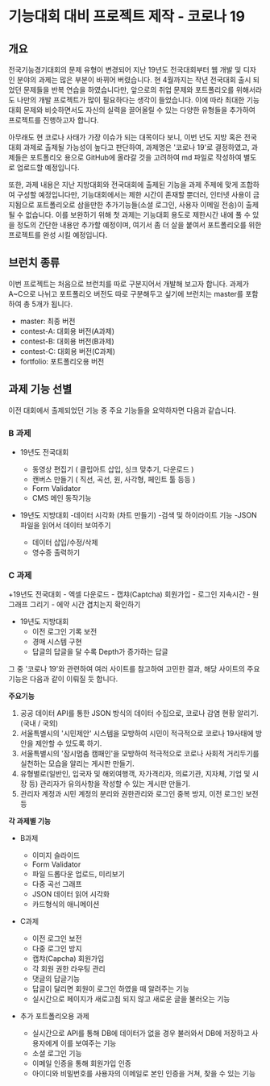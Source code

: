 # 기능대회 대비 프로젝트 제작 - 코로나 19

## 개요

전국기능경기대회의 문제 유형이 변경되어 지난 19년도 전국대회부터 웹 개발 및 디자인 분야의 과제는 많은 부분이 바뀌어 버렸습니다.
현 4월까지는 작년 전국대회 출시 되었던 문제들을 반복 연습을 하였습니다만, 앞으로의 취업 문제와 포트폴리오를 위해서라도 나만의
개발 프로젝트가 많이 필요하다는 생각이 들었습니다. 이에 따라 최대한 기능대회 문제와 비슷하면서도 자신의 실력을 끌어올릴 수 있는
다양한 유형들을 추가하여 프로젝트를 진행하고자 합니다. 

아무래도 현 코로나 사태가 가장 이슈가 되는 대목이다 보니, 이번 년도 지방 혹은 전국대회 과제로 출제될 가능성이 높다고 판단하여,
과제명은 '코로나 19'로 결정하였고, 과제들은 포트폴리오 용으로 GitHub에 올라갈 것을 고려하여 md 파일로 작성하여 별도로 업로드할
예정입니다. 

또한, 과제 내용은 지난 지방대회와 전국대회에 출제된 기능을 과제 주제에 맞게 조합하여 구성할 예정입니다만, 기능대회에서는 제한 시간이
존재할 뿐더러, 인터넷 사용이 금지됨으로 포트폴리오로 삼을만한 추가기능들(소셜 로그인, 사용자 이메일 전송)이 출제될 수 없습니다. 이를 보완하기
위해 첫 과제는 기능대회 용도로 제한시간 내에 풀 수 있을 정도의 간단한 내용만 추가할 예정이며, 여기서 좀 더 살을 붙여서 포트폴리오를 위한
프로젝트를 완성 시킬 예정입니다.

## 브런치 종류

이번 프로젝트는 처음으로 브런치를 따로 구분지어서 개발해 보고자 합니다.
과제가 A~C으로 나뉘고 포트폴리오 버전도 따로 구분해두고 싶기에 브런치는 master를 포함하여 총 5개가 됩니다.

* master: 최종 버전
* contest-A: 대회용 버전(A과제)
* contest-B: 대회용 버전(B과제)
* contest-C: 대회용 버전(C과제)
* fortfolio: 포트폴리오용 버전


## 과제 기능 선별

이전 대회에서 출제되었던 기능 중 주요 기능들을 요약하자면 다음과 같습니다.

### B 과제

+ 19년도 전국대회
    - 동영상 편집기 ( 클립아트 삽입, 싱크 맞추기, 다운로드 )
    - 캔버스 만들기 ( 직선, 곡선, 원, 사각형, 페인트 툴 등등 )
    - Form Validator
    - CMS 메인 동작기능

+ 19년도 지방대회
    -데이터 시각화 (차트 만들기)
    -검색 및 하이라이트 기능
    -JSON 파일을 읽어서 데이터 보여주기
    - 데이터 삽입/수정/삭제
    - 영수증 출력하기


### C 과제

+19년도 전국대회
    - 엑셀 다운로드
    - 캡챠(Captcha) 회원가입
    - 로그인 지속시간
    - 원 그래프 그리기
    - 에약 시간 겹치는지 확인하기

+ 19년도 지방대회
    - 이전 로그인 기록 보전
    - 경매 시스템 구현
    - 답글의 답글을 달 수록 Depth가 증가하는 답글

그 중 '코로나 19'와 관련하여 여러 사이트를 참고하여 고민한 결과, 해당 사이트의 주요 기능은 다음과 같이 이뤄질 듯 합니다.


**주요기능**

1. 공공 데이터 API를 통한 JSON 방식의 데이터 수집으로, 코로나 감염 현황 알리기. (국내 / 국외)
2. 서울특별시의 '시민제안' 시스템을 모방하여 시민이 적극적으로 코로나 19사태에 방안을 제안할 수 있도록 하기.
3. 서울특별시의 '잠시멈춤 캠패인'을 모방하여 적극적으로 코로나 사회적 거리두기를 실천하는 모습을 알리는 게시판 만들기.
4. 유형별로(일반인, 입국자 및 해외여행객, 자가격리자, 의료기관, 지자체, 기업 및 시장 등) 관리자가 유의사항을 작성할 수 있는 게시판 만들기.
5. 관리자 계정과 시민 계정의 분리와 권한관리와 로그인 중복 방지, 이전 로그인 보전 등


**각 과제별 기능**
+ B과제
    - 이미지 슬라이드
    - Form Validator
    - 파일 드롭다운 업로드, 미리보기
    - 다중 곡선 그래프
    - JSON 데이터 읽어 시각화
    - 카드형식의 애니메이션

+ C과제
    - 이전 로그인 보전
    - 다중 로그인 방지
    - 캡챠(Capcha) 회원가입
    - 각 회원 권한 라우팅 관리
    - 댓글의 답글기능
    - 답글이 달리면 회원이 로그인 하였을 때 알려주는 기능
    - 실시간으로 페이지가 새로고침 되지 않고 새로운 글을 불러오는 기능

+ 추가 포트폴리오용 과제
    - 실시간으로 API를 통해 DB에 데이터가 없을 경우 불러와서 DB에 저장하고 사용자에게 이를 보여주는 기능
    - 소셜 로그인 기능
    - 이메일 인증을 통해 회원가입 인증
    - 아이디와 비밀번호를 사용자의 이메일로 본인 인증을 거쳐, 찾을 수 있는 기능

